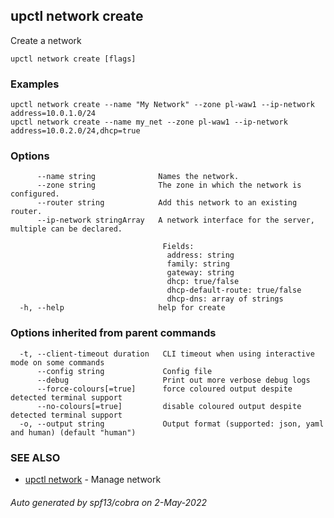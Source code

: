 ## upctl network create

Create a network

```
upctl network create [flags]
```

### Examples

```
upctl network create --name "My Network" --zone pl-waw1 --ip-network address=10.0.1.0/24
upctl network create --name my_net --zone pl-waw1 --ip-network address=10.0.2.0/24,dhcp=true
```

### Options

```
      --name string              Names the network.
      --zone string              The zone in which the network is configured.
      --router string            Add this network to an existing router.
      --ip-network stringArray   A network interface for the server, multiple can be declared.
                                 
                                  Fields: 
                                   address: string 
                                   family: string 
                                   gateway: string 
                                   dhcp: true/false 
                                   dhcp-default-route: true/false 
                                   dhcp-dns: array of strings
  -h, --help                     help for create
```

### Options inherited from parent commands

```
  -t, --client-timeout duration   CLI timeout when using interactive mode on some commands
      --config string             Config file
      --debug                     Print out more verbose debug logs
      --force-colours[=true]      force coloured output despite detected terminal support
      --no-colours[=true]         disable coloured output despite detected terminal support
  -o, --output string             Output format (supported: json, yaml and human) (default "human")
```

### SEE ALSO

* [upctl network](upctl_network.md)	 - Manage network

###### Auto generated by spf13/cobra on 2-May-2022
